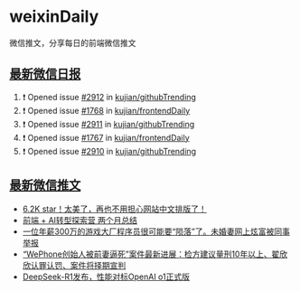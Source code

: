 # weixinDaily
微信推文，分享每日的前端微信推文

## [最新微信日报](https://github.com/kujian/weixinDaily/issues)

<!--START_SECTION:activity-->
1. ❗ Opened issue [#2912](https://github.com/kujian/githubTrending/issues/2912) in [kujian/githubTrending](https://github.com/kujian/githubTrending)
2. ❗ Opened issue [#1768](https://github.com/kujian/frontendDaily/issues/1768) in [kujian/frontendDaily](https://github.com/kujian/frontendDaily)
3. ❗ Opened issue [#2911](https://github.com/kujian/githubTrending/issues/2911) in [kujian/githubTrending](https://github.com/kujian/githubTrending)
4. ❗ Opened issue [#1767](https://github.com/kujian/frontendDaily/issues/1767) in [kujian/frontendDaily](https://github.com/kujian/frontendDaily)
5. ❗ Opened issue [#2910](https://github.com/kujian/githubTrending/issues/2910) in [kujian/githubTrending](https://github.com/kujian/githubTrending)
<!--END_SECTION:activity-->


## [最新微信推文](https://weixin.qdkfweb.cn/)

<!-- BLOG-POST-LIST:START -->
- [6.2K star！太美了，再也不用担心网站中文排版了！](https://weixin.qdkfweb.cn/62496.html)
- [前端 + AI转型探索营 两个月总结](https://weixin.qdkfweb.cn/62476.html)
- [一位年薪300万的游戏大厂程序员很可能要“陨落”了。未婚妻网上炫富被同事举报](https://weixin.qdkfweb.cn/62482.html)
- [“WePhone创始人被前妻逼死”案件最新进展：检方建议量刑10年以上、翟欣欣认罪认罚、案件将择期宣判](https://weixin.qdkfweb.cn/62498.html)
- [DeepSeek-R1发布，性能对标OpenAI o1正式版](https://weixin.qdkfweb.cn/62499.html)
<!-- BLOG-POST-LIST:END -->